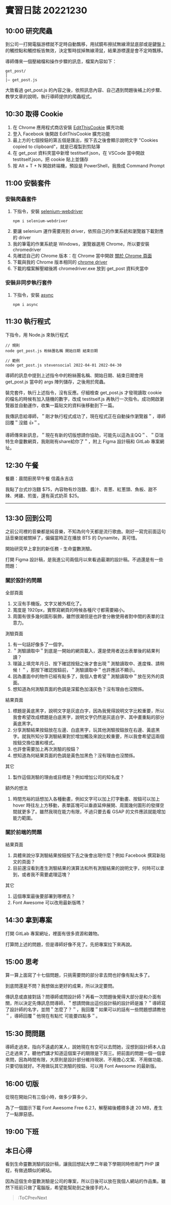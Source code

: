 # 實習日誌 20221230

## 10:00 研究爬蟲

到公司一打開電腦游標就不定時自動飄移，用拭鏡布擦拭無線滑鼠底部或是鍵盤上的觸控點和觸控板皆無效，決定暫時拔掉無線滑鼠，結果游標還是會不定時飄移。

導師傳來一個壓縮檔和操作步驟的訊息，檔案內容如下：

```text
get_post/
|
|– get_post.js
```

大致看過 get_post.js 的內容之後，依照訊息內容、自己遇到問題後補上的步驟、教學文章的說明，執行導師提供的爬蟲程式。

## 10:30 取得 Cookie

1. 在 Chrome 應用程式商店安裝 [EditThisCookie](https://chrome.google.com/webstore/detail/editthiscookie/fngmhnnpilhplaeedifhccceomclgfbg?hl=zh-TW) 擴充功能
2. 登入 Facebook 後開啟 EditThisCookie 擴充功能
3. 最上方的七個按鈕的第五個是匯出，按下去之後會顯示說明文字 "Cookies copied to clipboard"，就是已複製到剪貼簿
4. 在 get_post 資料夾當中新增 testitself.json，在 VSCode 當中開啟 testitself.json，把 cookie 貼上並儲存
5. 按 Alt + T + N 開啟終端機，預設是 PowerShell，我換成 Command Prompt

## 11:00 安裝套件

### 安裝爬蟲套件

1. 下指令，安裝 [selenium-webdriver](https://www.npmjs.com/package/selenium-webdriver)
   ```text
   npm i selenium-webdriver
   ```
2. 要讓 selenium 運作需要用到 driver，依照自己的作業系統和瀏覽器下載對應的 driver
3. 我的筆電的作業系統是 Windows，瀏覽器選用 Chrome，所以要安裝 chromedriver
4. 先確認自己的 Chrome 版本：在 Chrome 當中開啟 [關於 Chrome 頁面](chrome://settings/help)
5. 下載與我的 Chrome 版本相同的 [chrome driver](http://chromedriver.storage.googleapis.com/index.html)
6. 下載的檔案解壓縮後將 chromedriver.exe 放到 get_post 資料夾當中

### 安裝非同步執行套件

1. 下指令，安裝 [async](https://www.npmjs.com/package/async)
   ```text
   npm i async
   ```

## 11:30 執行程式

下指令，用 Node.js 來執行程式
```text
// 規則
node get_post.js 粉絲團名稱 開始日期 結束日期

// 範例
node get_post.js stevensocial 2022-04-01 2022-04-30
```

導師的訊息中提到上述指令中的粉絲團名稱、開始日期、結束日期會用 get_post.js 當中的 args 陣列儲存，之後用於爬蟲。

裝完套件，執行上述指令，沒有反應。仔細檢查 get_post.js 才發現讀取 cookie 的檔名的時候有加入隨機的數字，改成 testitself.js 再執行一次指令。成功開啟瀏覽器並自動運作，收集一篇貼文的資料後移動到下一篇。

我傳訊息給導師，＂剛才執行程式成功了，現在程式正在自動操作瀏覽器＂，導師回覆＂沒錯 👍＂。

導師傳來新訊息，＂現在有新的切版想請你協助，可能先以這為主QQ＂、＂亞瑞特生命靈數網頁，我剛剛有share給你了＂，附上 Figma 設計稿和 GitLab 專案網址。

## 12:30 午餐

餐廳：晨間廚房早午餐 信義永吉店

我點了台式炒泡麵 $75，內容物有炒泡麵、醬汁、青蔥、紅蔥頭、魚板、甜不辣、烤雞、煎蛋，還有英式奶茶 $25。

---

## 13:30 回到公司

之前公司裡的音樂都是純音樂，不知為何今天都是流行歌曲。剛好一寫完前面這句話音樂就被關掉了，偏偏當時正在播放 BTS 的 Dynamite，真可惜。

開始研究早上拿到的新任務 - 生命靈數測驗。

打開 Figma 設計稿，是我進公司兩個月以來看過最潮的設計稿。不過還是有一些問題：

### 關於設計的問題

全部頁面

1. 又沒有手機版。文字又被外框化了。
2. 寬度是 1920px，實際寫網頁的時候各種尺寸都需要縮小。
3. 周圍有很多幾何圖形裝飾，雖然很潮但是也許會分散使用者對中間的表單的注意力。

測驗頁面

1. 有一句話好像多了一個字。
2. ＂測驗讀取中＂到底是一開始的網頁載入，還是使用者送出表單後的結果判讀？
3. 理論上填完年月日、按下確認按鈕之後才會出現＂測驗讀取中、進度條、請稍候！＂，那按下確認按鈕前，＂測驗讀取中＂也許應該不顯示。
4. 因為畫面中的物件已經有點多了，我個人會希望＂測驗讀取中＂放在另外的頁面。
5. 想知道為何測驗頁面的色調是深藍色加淺灰色？沒有理由也沒關係。

結果頁面

1. 標題是黃底黑字，說明文字是灰底白字，因為我覺得說明文字比較重要，所以我會希望改成標題是白底黑字，說明文字仍然是灰底白字、其中畫重點的部分黃底黑字。
2. 分享測驗結果按鈕放在左邊、白底黑字，玩其他測驗按鈕放在右邊、黃底黑字。就我所知分享測驗結果對於增加觸及來說比較重要，所以我會希望這兩個按鈕交換位置和樣式。
3. 也許會需要加上再次測驗的按鈕？
4. 想知道為何結果頁面的色調是黃色加黑色？沒有理由也沒關係。

其它

1. 製作這個測驗的理由或目標是？例如增加公司的知名度？

額外的想法

1. 時間充裕的話想加入各種動畫，例如文字可以加上打字動畫、按鈕可以加上 hover 時往左上方移動，表單區塊可以垂直延伸展開、周圍幾何圖形的發揮空間就更多了。雖然我現在能力有限，不過只要去看 GSAP 的文件應該就能增加能力範圍。

### 關於前端的問題

結果頁面

1. 具體來說分享測驗結果按鈕按下去之後會出現什麼？例如 Facebook 撰寫新貼文的頁面？
2. 目前還沒看到產生測驗結果的演算法和所有測驗結果的說明文字，何時可以拿到，或者我不需要處理這塊？

其它

1. 這個專案最後要部署到哪裡去？
2. Font Awesome 可以改用最新版嗎？

## 14:30 拿到專案

打開 GitLab 專案網址，裡面有很多資源和雜物。

打算問上述的問題，但是導師好像不見了。先把專案拉下來再說。

## 15:00 思考

算一算上面寫了十七個問題，只挑需要問的部分拿去問也好像有點太多了。

到底問還是不問？我想做出更好的成果，所以決定要問。

傳訊息或直接對話？問導師或問設計師？再看一次問題後覺得大部分是和介面有關，所以決定先傳訊息問導師，＂想請問做出這份設計稿的設計師是誰？＂導師寫了設計師的名字，並問＂怎麼了？＂，我回覆＂如果可以的話有一些問題想請教他＂，導師回覆＂他現在有點忙 可能要四點多＂。

## 15:30 問問題

導師走過來，指向不遠處的某人，說她現在有空可以去問她，沒想到設計師本人自己走過來了。聽他們講才知道這個案子的期限是下周三。把前面的問題一個一個拿來問，因為時間有限，大原則是設計部分維持現狀、不用擔心文案、不用做功能、只要切版就好。不用做玩其它測驗的按鈕、可以用 Font Awesome 的最新版。

## 16:00 切版

從現在開始只有三個小時，做多少算多少。

為了一個圖示下載 Font Awesome Free 6.2.1，解壓縮後體積多達 20 MB，產生了一點罪惡感。

## 19:00 下班

## 本日心得

看到生命靈數測驗的設計稿，讓我回想起大學二年級下學期同時修兩門 PHP 課程，有做過類似的網站。

因為這個生命靈數測驗是公司的專案，所以日後可以放在我個人網站的作品集。雖然下班前只做了電腦版，希望能幫助到之後接手的人。

> :ToCPrevNext